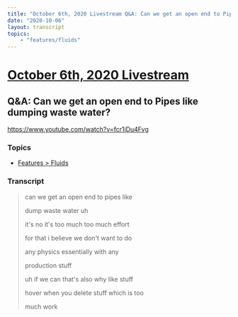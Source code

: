 ```yaml
---
title: "October 6th, 2020 Livestream Q&A: Can we get an open end to Pipes like dumping waste water?"
date: "2020-10-06"
layout: transcript
topics:
    - "features/fluids"
---
```

# [October 6th, 2020 Livestream](../2020-10-06.md)
## Q&A: Can we get an open end to Pipes like dumping waste water?
https://www.youtube.com/watch?v=fcr1iDu4Fvg

### Topics
* [Features > Fluids](../topics/features/fluids.md)

### Transcript

> can we get an open end to pipes like
>
> dump waste water uh
>
> it's no it's too much too much effort
>
> for that i believe we don't want to do
>
> any physics essentially with any
>
> production stuff
>
> uh if we can that's also why like stuff
>
> hover when you delete stuff which is too
>
> much work
>
